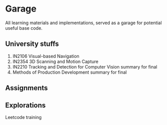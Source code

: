 # Garage
All learning materials and implementations, served as a garage for potential useful base code.

## University stuffs
1. IN2106 Visual-based Navigation
2. IN2354 3D Scanning and Motion Capture
3. IN2210 Tracking and Detection for Computer Vision summary for final
4. Methods of Production Development summary for final

## Assignments

## Explorations
Leetcode training
